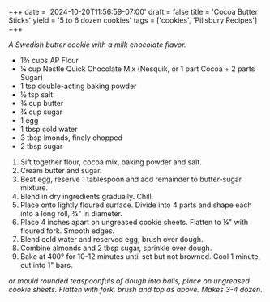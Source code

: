 +++
date = '2024-10-20T11:56:59-07:00'
draft = false
title = 'Cocoa Butter Sticks'
yield = '5 to 6 dozen cookies'
tags = ['cookies', 'Pillsbury Recipes']
+++

_A Swedish butter cookie with a milk chocolate flavor._

* 1¾ cups AP Flour
* ¼ cup Nestle Quick Chocolate Mix (Nesquik, or 1 part Cocoa + 2 parts Sugar)
* 1 tsp double-acting baking powder
* ½ tsp salt
* ¾ cup butter
* ¾ cup sugar
* 1 egg
* 1 tbsp cold water
* 3 tbsp lmonds, finely chopped
* 2 tbsp sugar

1. Sift together flour, cocoa mix, baking powder and salt.
2. Cream butter and sugar.
3. Beat egg, reserve 1 tablespoon and add remainder to butter-sugar mixture.
4. Blend in dry ingredients gradually. Chill.
5. Place onto lightly floured surface. Divide into 4 parts and shape each into a long roll, ¾" in diameter. 
6. Place 4 inches apart on ungreased cookie sheets. Flatten to ¼" with floured fork. Smooth edges.
7. Blend cold water and reserved egg, brush over dough.
8. Combine almonds and 2 tbsp sugar, sprinkle over dough.
9. Bake at 400° for 10-12 minutes until set but not browned. Cool 1 minute, cut into 1" bars.

_or mould rounded teaspoonfuls of dough into balls, place on ungreased cookie sheets. Flatten with fork, brush and top as above. Makes 3-4 dozen._